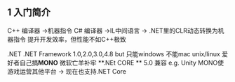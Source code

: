 ## 1 入门简介
C++ 编译器 ->机器指令
C# 编译器 ->IL中间语言 ->  .NET里的CLR动态转换为机器指令
提升开发效率，但性能不如C++极致

.NET
.NET Framework 1.0,2.0,3.0,4.8
but 只能windows 不能mac unix/linux
爱好者自己搞**MONO**
微软亡羊补牢 **.NEt CORE ** 5.0 兼容
    e.g. Unity MONO使游戏运营其他平台 -> 现在也支持.NET Core
